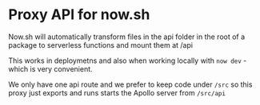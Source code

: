 # Proxy API for now.sh

Now.sh will automatically transform files in the api folder in the root of a package to serverless functions and mount them at /api

This works in deploymetns and also when working locally with `now dev` - which is very convenient.

We only have one api route and we prefer to keep code under `/src` so this proxy just exports and runs starts the Apollo server from `/src/api`

